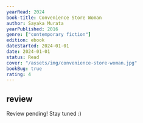 ```yaml
---
yearRead: 2024
book-title: Convenience Store Woman
author: Sayaka Murata
yearPublished: 2016
genre: ["contemporary fiction"]
edition: ebook
dateStarted: 2024-01-01
date: 2024-01-01
status: Read
cover: "/assets/img/convenience-store-woman.jpg"
bookBug: true
rating: 4
---
```


## review

Review pending! Stay tuned :)